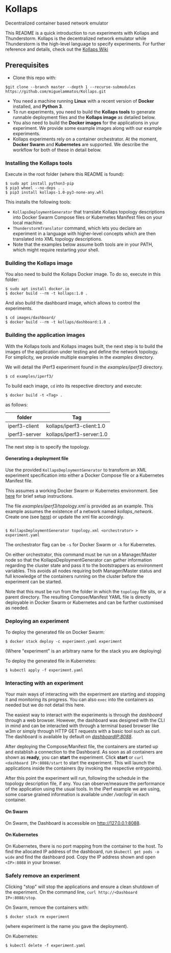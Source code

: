 # Kollaps
Decentralized container based network emulator


This README is a quick introduction to run experiments with Kollaps and Thunderstorm.
Kollaps is the decentralized network emulator while Thunderstorm is the high-level language to specify experiments.
For further reference and details, check out the [Kollaps Wiki](https://github.com/miguelammatos/Kollaps/wiki)

## Prerequisites
- Clone this repo with:
```
$git clone --branch master --depth 1 --recurse-submodules https://github.com/miguelammatos/Kollaps.git
```
- You need a machine running **Linux** with a recent version of **Docker** installed, and **Python 3**.
- To run experiments, you need to build the **Kollaps tools** to generate runnable deployment files and the  **Kollaps image** as detailed below.
- You also need to build the **Docker images** for the applications in your experiment. We provide some example images along with our example experiments.
- Kollaps experiments rely on a container orchestrator. At the moment, **Docker Swarm** and **Kubernetes** are supported. We describe the workflow for both of these in detail below.

### Installing the Kollaps tools
Execute in the root folder (where this README is found):
```
$ sudo apt install python3-pip
$ pip3 wheel --no-deps . .
$ pip3 install kollaps-1.0-py3-none-any.whl
```
This installs the following tools:
- `KollapsDeploymentGenerator` that translate Kollaps topology descriptions into Docker Swarm Compose files or Kubernetes Manifest files on your local machine.
- `ThunderstormTranslator` command, which lets you declare an experiment in a language with higher-level concepts which are then translated into XML topology descriptions.
- Note that the examples below assume both tools are in your PATH, which might require restarting your shell.

### Building the Kollaps image
You also need to build the Kollaps Docker image. To do so, execute in this folder:
```
$ sudo apt install docker.io
$ docker build --rm -t kollaps:1.0 .
```

And also build the dashboard image, which allows to control the experiments.

```
$ cd images/dashboard/
$ docker build --rm -t kollaps/dashboard:1.0 .
```

### Building the application images

With the Kollaps tools and Kollaps images built, the next step is to build the images of the application under testing and define the network topology.
For simplicity, we provide multiple examples in the *examples* directory.

We will detail the iPerf3 experiment found in the *examples/iperf3* directory.

```
$ cd examples/iperf3/
```

To build each image, `cd` into its respective directory and execute:
```
$ docker build -t <Tag> .
```
as follows:

|folder|Tag|
|------|---|
|iperf3-client|  kollaps/iperf3-client:1.0 |
|iperf3-server|  kollaps/iperf3-server:1.0 |



The next step is to specify the topology.

#### Generating a deployment file

Use the provided `KollapsDeploymentGenerator` to transform an XML experiment specification into either a Docker Compose file or a Kubernetes Manifest file.

This assumes a working Docker Swarm or Kubernetes environment.
See [here](Orchestrators.md) for brief setup instructions.

The file *examples/iperf3/topology.xml* is provided as an example.
This example assumes the existence of a network named *kollaps_network*.
Create one (see [here](Orchestrators.md)) or update the xml file accordingly.

```

$ KollapsDeploymentGenerator topology.xml <orchestrator> > experiment.yaml
```
The orchestrator flag can be `-s` for Docker Swarm or `-k` for Kubernetes.

On either orchestrator, this command must be run on a Manager/Master node so that the KollapsDeploymentGenerator can gather information regarding the cluster state and pass it to the bootstrappers as environment variables.
This avoids all nodes requiring both Manager/Master status and full knowledge of the containers running on the cluster before the experiment can be started.

Note that this must be run from the folder in which the `topology` file sits, or a parent directory.
The resulting Compse/Manifest YAML file is directly deployable in Docker Swarm or Kubernetes and can be further customised as needed.

### Deploying an experiment

To deploy the generated file on Docker Swarm:

```
$ docker stack deploy -c experiment.yaml experiment
```

(Where "experiment" is an arbitrary name for the stack you are deploying)

To deploy the generated file in Kubernetes:

```
$ kubectl apply -f experiment.yaml
```

### Interacting with an experiment

Your main ways of interacting with the experiment are starting and stopping it and monitoring its progress.
You can also `exec` into the containers as needed but we do not detail this here.

The easiest way to interact with the experiments is through the *dashboard* through a web browser.
However, the dashboard was designed with the CLI in mind and can be interacted with through a terminal based browser like w3m or simply through HTTP GET requests with a basic tool such as curl.
The dashboard is available by default on *<dashboardIP:8088>*.

After deploying the Compose/Manifest file, the containers are started up and establish a connection to the Dashboard. As soon as all containers are shown as **ready**, you can **start** the experiment. Click **start** or `curl <dashboard IP>:8088/start` to start the experiment. This will launch the applications inside the containers (by invoking the respective entrypoints).

After this point the experiment will run, following the schedule in the topology description file, if any.
You can observe/measure the performance of the application using the usual tools.
In the iPerf example we are using, some coarse grained information is available under */var/log/* in each container.

#### On Swarm

On Swarm, the Dashboard is accessible on http://127.0.0.1:8088.

#### On Kubernetes

On Kubernetes, there is no port mapping from the container to the host. To find the allocated IP address of the dashboard, run `$kubectl get pods -o wide` and find the dashboard pod. Copy the IP address shown and open `<IP>:8088` in your browser.

### Safely remove an experiment

Clicking "stop" will stop the applications and ensure a clean shutdown of the experiment. On the command line, `curl http://<Dashboard IP>:8088/stop`.

On Swarm, remove the containers with:
```
$ docker stack rm experiment
```
(where experiment is the name you gave the deployment).

On Kubernetes:
```
$ kubectl delete -f experiment.yaml
```
